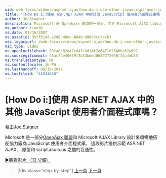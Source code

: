 ```yaml
---
uid: web-forms/videos/aspnet-ajax/how-do-i-use-other-javascript-user-interface-libraries-with-aspnet-ajax
title: '[How Do i:]使用 ASP.NET AJAX 中的其他 JavaScript 使用者介面程式庫嗎？ | Microsoft Docs'
author: JoeStagner
description: Microsoft 是 OpenAjax 聯盟的一部分，而且 Microsoft AJAX Library 是完美搭配協力廠商 JavaScript 使用者介面程式庫...
ms.author: riande
ms.date: 07/16/2007
ms.assetid: 35cf5142-e2d0-40de-884b-00039cc7ecb7
msc.legacyurl: /web-forms/videos/aspnet-ajax/how-do-i-use-other-javascript-user-interface-libraries-with-aspnet-ajax
msc.type: video
ms.openlocfilehash: 89fa8c82d47c047c8d14f2e647102546bc67a997
ms.sourcegitcommit: 45ac74e400f9f2b7dbded66297730f6f14a4eb25
ms.translationtype: MT
ms.contentlocale: zh-TW
ms.lasthandoff: 08/16/2018
ms.locfileid: "41833458"
---
```

<a name="how-do-i-use-other-javascript-user-interface-libraries-with-aspnet-ajax"></a>[How Do i:]使用 ASP.NET AJAX 中的其他 JavaScript 使用者介面程式庫嗎？
====================
藉由[Joe Stagner](https://github.com/JoeStagner)

Microsoft 是一部分[OpenAjax 聯盟](http://www.openajax.org/)和 Microsoft AJAX Library 設計來順暢地搭配協力廠商 JavaScript 使用者介面程式庫。 這段影片提供示範 ASP.NET AJAX、 原型和 script.aculo.us 之間的互通性。

[&#9654;觀看影片 （13 分鐘）](https://channel9.msdn.com/Blogs/ASP-NET-Site-Videos/how-do-i-use-other-javascript-user-interface-libraries-with-aspnet-ajax)

> [!div class="step-by-step"]
> [上一頁](how-do-i-choose-between-methods-of-ajax-page-updates.md)
> [下一頁](how-do-i-use-the-aspnet-ajax-profile-services.md)
